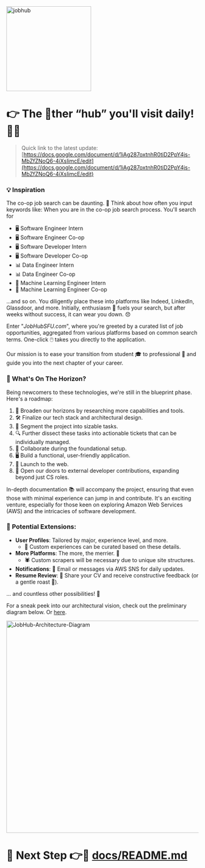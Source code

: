 <img width="222" alt="jobhub" src="https://github.com/sbshaun/JobHub/assets/99154887/b4c2ddcc-6101-4a93-a039-dd9e49844f68">

# 👉 The 🚫ther “hub” you'll visit daily! 🙊🌟

> Quick link to the latest update: [https://docs.google.com/document/d/1iAg287oxtnhR0tiD2PpY4js-MbZfZNoQ6-4iXsIimcE/edit](https://docs.google.com/document/d/1iAg287oxtnhR0tiD2PpY4js-MbZfZNoQ6-4iXsIimcE/edit) 

### 💡 Inspiration
The co-op job search can be daunting. 🤔 Think about how often you input keywords like:
When you are in the co-op job search process. You'll search for 
- 🖥️ Software Engineer Intern 
- 🖥️ Software Engineer Co-op 
- 🖥️ Software Developer Intern 
- 🖥️ Software Developer Co-op 
- 📊 Data Engineer Intern 
- 📊 Data Engineer Co-op
- 🤖 Machine Learning Engineer Intern
- 🤖 Machine Learning Engineer Co-op 

...and so on. You diligently place these into platforms like Indeed, LinkedIn, Glassdoor, and more. Initially, enthusiasm 🚀 fuels your search, but after weeks without success, it can wear you down. 😞

Enter "_JobHubSFU.com_", where you're greeted by a curated list of job opportunities, aggregated from various platforms based on common search terms. One-click 🖱️ takes you directly to the application. 

Our mission is to ease your transition from student 🎓 to professional 💼 and guide you into the next chapter of your career.

### 🌅 What's On The Horizon? 
Being newcomers to these technologies, we're still in the blueprint phase. Here's a roadmap:
1. 🧭 Broaden our horizons by researching more capabilities and tools.
2. 🛠️ Finalize our tech stack and architectural design.
3. 📝 Segment the project into sizable tasks.
4. 🔍 Further dissect these tasks into actionable tickets that can be individually managed.
5. 🤝 Collaborate during the foundational setup.
6. 🖥️ Build a functional, user-friendly application.
7. 🚀 Launch to the web.
8. 🚪 Open our doors to external developer contributions, expanding beyond just CS roles.

In-depth documentation 📚 will accompany the project, ensuring that even those with minimal experience can jump in and contribute. It's an exciting venture, especially for those keen on exploring Amazon Web Services (AWS) and the intricacies of software development.

### 🌟 Potential Extensions:
- **User Profiles**: Tailored by major, experience level, and more.
  - 🎨 Custom experiences can be curated based on these details.
- **More Platforms**: The more, the merrier. 🎉
  - 🕷️ Custom scrapers will be necessary due to unique site structures.
- **Notifications**: 📧 Email or messages via AWS SNS for daily updates.
- **Resume Review**: 📄 Share your CV and receive constructive feedback (or a gentle roast 🍖).

... and countless other possibilities! 🌌

For a sneak peek into our architectural vision, check out the preliminary diagram below. Or [here](https://miro.com/app/board/uXjVNX2YT9k=/?share_link_id=732210735449). 

<img width="555" alt="JobHub-Architecture-Diagram" src="https://github.com/jobless-devs/Jobhub/assets/99154887/9a858acd-0d3c-4f0a-a187-31d400eafdc3">

# 🌟 Next Step 👉🚀 [docs/README.md](docs/README.md) 
